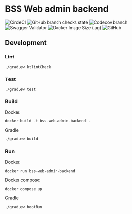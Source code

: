 # BSS Web admin backend
![CircleCI](https://img.shields.io/circleci/build/github/BSStudio/bss-web-admin-backend/main?label=build)
![GitHub branch checks state](https://img.shields.io/github/checks-status/BSStudio/bss-web-admin-backend/main)
![Codecov branch](https://img.shields.io/codecov/c/gh/BSStudio/bss-web-admin-backend/main)
![Swagger Validator](https://img.shields.io/swagger/valid/3.0?specUrl=https%3A%2F%2Fraw.githubusercontent.com%2FBSStudio%2Fbss-web-admin-backend%2Fmain%2Fweb%2Fsrc%2Fmain%2Fresources%2Fstatic%2Fopen-api.yaml)
![Docker Image Size (tag)](https://img.shields.io/docker/image-size/csikb/bss-web-admin-backend/latest)
![GitHub](https://img.shields.io/github/license/BSStudio/bss-web-admin-backend)

## Development
### Lint
```shell
./gradlew ktlintCheck
```
### Test
```shell
./gradlew test
```
### Build
Docker:
```shell
docker build -t bss-web-admin-backend .
```
Gradle:
```shell
./gradlew build
```
### Run
Docker:
```shell
docker run bss-web-admin-backend
```
Docker compose:
```shell
docker compose up
```
Gradle:
```shell
./gradlew bootRun
```
